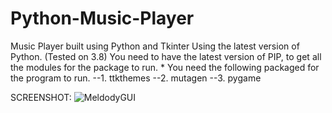 # Python-Music-Player
Music Player built using Python and Tkinter
Using the latest version of Python. (Tested on 3.8)
You need to have the latest version of PIP, to get all the modules for the package to run.
*
You need the following packaged for the program to run.
 --1. ttkthemes
 --2. mutagen
 --3. pygame
 
SCREENSHOT:
![MeldodyGUI](https://i.imgur.com/DaO5oMk.png)
